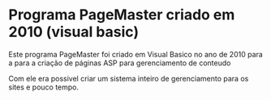 <h1>Programa PageMaster criado em 2010 (visual basic)</h1>
<p>Este programa PageMaster foi criado em Visual Basico no ano de 2010 para a para a criação de páginas ASP para gerenciamento de conteudo</p>
<p>Com ele era possivel criar um sistema inteiro de gerenciamento para os sites e pouco tempo.</p>